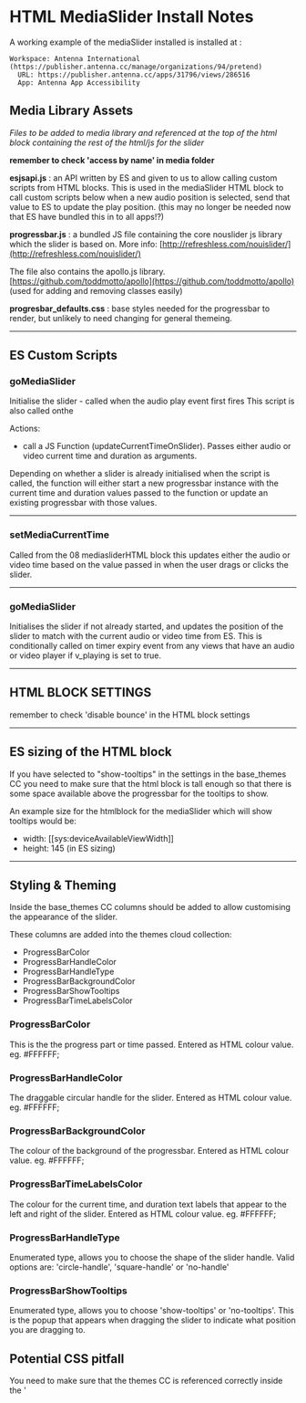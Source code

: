 # HTML MediaSlider Install Notes

A working example of the mediaSlider installed is installed at :   
```
Workspace: Antenna International (https://publisher.antenna.cc/manage/organizations/94/pretend)
  URL: https://publisher.antenna.cc/apps/31796/views/286516
  App: Antenna App Accessibility
```

## Media Library Assets

*Files to be added to media library and referenced at the top of the html block containing the rest of the html/js for the slider*

**remember to check 'access by name' in media folder**

**esjsapi.js** : an API written by ES and given to us to allow calling custom scripts from HTML blocks. This is used in the mediaSlider HTML block to call custom scripts below when a new audio position is selected, send that value to ES to update the play position.   (this may no longer be needed now that ES have bundled this in to all apps!?)

**progressbar.js** : a bundled JS file containing the core nouslider js library which the slider is based on. More info: [http://refreshless.com/nouislider/](http://refreshless.com/nouislider/)

The file also contains the apollo.js library.
[https://github.com/toddmotto/apollo](https://github.com/toddmotto/apollo)
(used for adding and removing classes easily)


**progresbar_defaults.css** : base styles needed for the progressbar to render, but unlikely to need changing for general themeing.

----------------------

## ES Custom Scripts

### goMediaSlider   

Initialise the slider - called when the audio play event first fires
This script is also called onthe

Actions:

* call a JS Function (updateCurrentTimeOnSlider). Passes either audio or video current time and duration as arguments.

Depending on whether a slider is already initialised when the script is called, the function will either start a new progressbar instance with the current time and duration values passed to the function or update an existing progressbar with those values.



---------------------------
### setMediaCurrentTime

Called from the 08 mediasliderHTML block this updates either the audio or video time based on the value passed in when the user drags or clicks the slider.

-----------------------------------
### goMediaSlider

Initialises the slider if not already started, and updates the position of the slider to match with the current audio or video time from ES. This is conditionally called on timer expiry event from any views that have an audio or video player if v_playing is set to true.


-----------------------------------


## HTML BLOCK SETTINGS

remember to check 'disable bounce' in the HTML block settings



------------------------------------

## ES sizing of the HTML block

If you have selected to "show-tooltips" in the settings in the base_themes CC you need to make sure that the html block is tall enough so that there is some space available above the progressbar for the tooltips to show.

An example size for the htmlblock for the mediaSlider which will show tooltips would be:

* width: [[sys:deviceAvailableViewWidth]]
* height: 145 (in ES sizing)



--------------------------------------


## Styling & Theming

Inside the base_themes CC columns should be added to allow customising the appearance of the slider.

These columns are added into the themes cloud collection:

* ProgressBarColor    
* ProgressBarHandleColor
* ProgressBarHandleType
* ProgressBarBackgroundColor
* ProgressBarShowTooltips
* ProgressBarTimeLabelsColor

### ProgressBarColor  
This is the the progress part or time passed.
Entered as HTML colour value. eg. #FFFFFF;

### ProgressBarHandleColor  
The draggable circular handle for the slider.
Entered as HTML colour value. eg. #FFFFFF;

### ProgressBarBackgroundColor  
The colour of the background of the progressbar.
Entered as HTML colour value. eg. #FFFFFF;

### ProgressBarTimeLabelsColor
The colour for the current time, and duration text labels that appear to the left and right of the slider.
Entered as HTML colour value. eg. #FFFFFF;

### ProgressBarHandleType   
Enumerated type, allows you to choose the shape of the slider handle. Valid options are: 'circle-handle', 'square-handle' or 'no-handle'

### ProgressBarShowTooltips
Enumerated type, allows you to choose 'show-tooltips' or 'no-tooltips'.
This is the popup that appears when dragging the slider to indicate what position you are dragging to.


## Potential CSS pitfall

You need to make sure that the themes CC is referenced correctly inside the '<style>' tags inside the 08 mediaSliderHTML block.
If your app has a different name for the base_themes table you will need to update the CSS inside the style tags to match with your app name.

For example, if your cloud collection is called `"base_themes (01)"`
then all of the lines in the CSS that link to that collection must also point to that exact name to make sure the values are added into the html block correctly.

CC name: base_themes (1)
example CSS:
```
background-color: [[ds:/base_themes (1) (Local Collection)  (2)/record/progressbarbackgroundcolor]];
```

--------------------------------------


## Samsung Compatibility / Support

The html mediaSlider is not currently supported on Samsung players.
